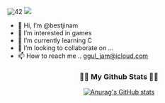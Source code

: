 
![42](https://badgen.net/badge/Born2Code/jinam/gray?cache=86400&icon=https://meta.intra.42.fr/assets/42_logo-7dfc9110a5319a308863b96bda33cea995046d1731cebb735e41b16255106c12.svg)
  <a href="https://hits.seeyoufarm.com"><img src="https://hits.seeyoufarm.com/api/count/incr/badge.svg?url=https%3A%2F%2Fgithub.com%2Fbestjinam&count_bg=%2341B883&title_bg=%23CDC2C2&icon=github.svg&icon_color=%23E7E7E7&title=hits&edge_flat=false"/></a>

- 👋 Hi, I’m @bestjinam
- 👀 I’m interested in games
- 🌱 I’m currently learning C
- 💞️ I’m looking to collaborate on ...
- 📫 How to reach me .. ggul_jam@icloud.com

<h3 align="center">👩‍💻 My Github Stats 👩‍💻</h3>
<div align="center">

[![Anurag's GitHub stats](https://github-readme-stats.vercel.app/api?username=bestjinam&hide_title=true&show_icons=true&include_all_commits=true&disable_animations=true&theme=dracula)](https://github.com/anuraghazra/github-readme-stats)
</div>

<!---
bestjinam/bestjinam is a ✨ special ✨ repository because its `README.md` (this file) appears on your GitHub profile.
You can click the Preview link to take a look at your changes.
--->
